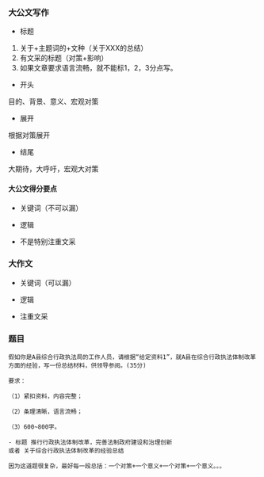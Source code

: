 ### 大公文写作

- 标题

1. 关于+主题词的+文种（关于XXX的总结）
2. 有文采的标题（对策+影响）
3. 如果文章要求语言流畅，就不能标1，2，3分点写。

- 开头

目的、背景、意义、宏观对策

- 展开

根据对策展开

- 结尾

大期待，大呼吁，宏观大对策

#### 大公文得分要点

- 关键词（不可以漏）

- 逻辑

- 不是特别注重文采

### 大作文　

- 关键词（可以漏）
 
- 逻辑

- 注重文采　

### 题目

```
假如你是A县综合行政执法局的工作人员，请根据“给定资料1”，就A县在综合行政执法体制改革方面的经验，写一份总结材料，供领导参阅。(35分)

要求：

（1）紧扣资料，内容完整；

（2）条理清晰，语言流畅；

（3）600~800字。

```

```
- 标题 推行行政执法体制改革，完善法制政府建设和治理创新
或者 关于综合行政执法体制改革的经验总结 

因为这道题很复杂，最好每一段总括：一个对策+一个意义+一个对策+一个意义。。。
```